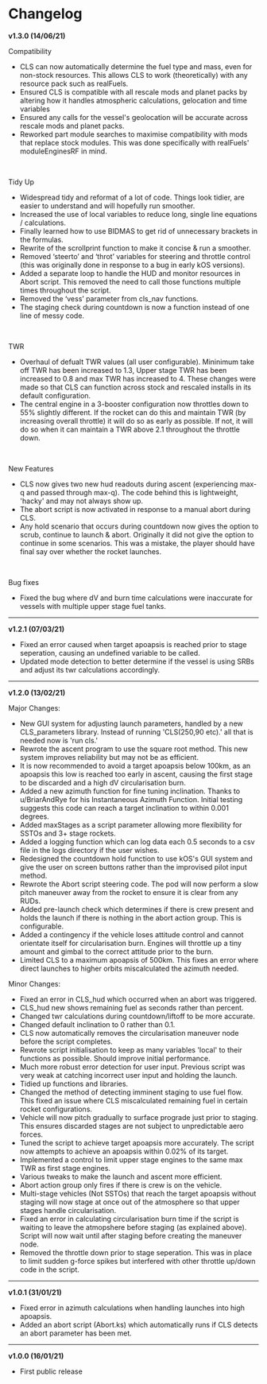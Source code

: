 Changelog
==========================

<b>v1.3.0 (14/06/21)</b>

Compatibility

- CLS can now automatically determine the fuel type and mass, even for non-stock resources. This allows CLS to work (theoretically) with any resource pack such as realFuels.
- Ensured CLS is compatible with all rescale mods and planet packs by altering how it handles atmospheric calculations, gelocation and time variables
- Ensured any calls for the vessel's geolocation will be accurate across rescale mods and planet packs.
- Reworked part module searches to maximise compatibility with mods that replace stock modules. This was done specifically with realFuels' moduleEnginesRF in mind.
<br>

Tidy Up

- Widespread tidy and reformat of a lot of code. Things look tidier, are easier to understand and will hopefully run smoother. 
- Increased the use of local variables to reduce long, single line equations / calculations.
- Finally learned how to use BIDMAS to get rid of unnecessary brackets in the formulas.
- Rewrite of the scrollprint function to make it concise & run a smoother.
- Removed ‘steerto’ and ‘throt’ variables for steering and throttle control (this was originally done in response to a bug in early kOS versions).
- Added a separate loop to handle the HUD and monitor resources in Abort script. This removed the need to call those functions multiple times throughout the script.
- Removed the ‘vess’ parameter from cls_nav functions.
- The staging check during countdown is now a function instead of one line of messy code.
<br>

TWR

- Overhaul of defualt TWR values (all user configurable). Mininimum take off TWR has been increased to 1.3, Upper stage TWR has been increased to 0.8 and max TWR has increased to 4. These changes were made so that CLS can function across stock and rescaled installs in its default configuration.
- The central engine in a 3-booster configuration now throttles down to 55% slightly different. If the rocket can do this and maintain TWR (by increasing overall throttle) it will do so as early as possible. If not, it will do so when it can maintain a TWR above 2.1 throughout the throttle down. 
<br>

New Features

- CLS now gives two new hud readouts during ascent (experiencing max-q and passed through max-q). The code behind this is lightweight, 'hacky' and may not always show up.
- The abort script is now activated in response to a manual abort during CLS.
- Any hold scenario that occurs during countdown now gives the option to scrub, continue to launch & abort. Originally it did not give the option to continue in some scenarios. This was a mistake, the player should have final say over whether the rocket launches.
<br>

Bug fixes

- Fixed the bug where dV and burn time calculations were inaccurate for vessels with multiple upper stage fuel tanks.
______________________


<b>v1.2.1 (07/03/21)</b>

- Fixed an error caused when target apoapsis is reached prior to stage seperation, causing an undefined variable to be called.
- Updated mode detection to better determine if the vessel is using SRBs and adjust its twr calculations accordingly.
______________________


<b>v1.2.0 (13/02/21)</b>

Major Changes:
- New GUI system for adjusting launch parameters, handled by a new CLS_parameters library. Instead of running 'CLS(250,90 etc).' all that is needed now is 'run cls.'
- Rewrote the ascent program to use the square root method. This new system improves reliability but may not be as efficient.
- It is now recommended to avoid a target apoapsis below 100km, as an apoapsis this low is reached too early in ascent, causing the first stage to be discarded and a high dV circularisation burn.
- Added a new azimuth function for fine tuning inclination. Thanks to u/BriarAndRye for his Instantaneous Azimuth Function. Initial testing suggests this code can reach a target inclination to within 0.001 degrees.
- Added maxStages as a script parameter allowing more flexibility for SSTOs and 3+ stage rockets.
- Added a logging function which can log data each 0.5 seconds to a csv file in the logs directory if the user wishes.
- Redesigned the countdown hold function to use kOS's GUI system and give the user on screen buttons rather than the improvised pilot input method.
- Rewrote the Abort script steering code. The pod will now perform a slow pitch maneuver away from the rocket to ensure it is clear from any RUDs.
- Added pre-launch check which determines if there is crew present and holds the launch if there is nothing in the abort action group. This is configurable.
- Added a contingency if the vehicle loses attitude control and cannot orientate itself for circularisation burn. Engines will throttle up a tiny amount and gimbal to the correct attitude prior to the burn.
- Limited CLS to a maximum apoapsis of 500km. This fixes an error where direct launches to higher orbits miscalculated the azimuth needed. 

Minor Changes:
- Fixed an error in CLS_hud which occurred when an abort was triggered. 
- CLS_hud new shows remaining fuel as seconds rather than percent.
- Changed twr calculations during countdown/liftoff to be more accurate.
- Changed default inclination to 0 rather than 0.1.
- CLS now automatically removes the circularisation maneuver node before the script completes.
- Rewrote script initialisation to keep as many variables 'local' to their functions as possible. Should improve initial performance.
- Much more robust error detection for user input. Previous script was very weak at catching incorrect user input and holding the launch.
- Tidied up functions and libraries.
- Changed the method of detecting imminent staging to use fuel flow. This fixed an issue where CLS miscalculated remaining fuel in certain rocket configurations.
- Vehicle will now pitch gradually to surface prograde just prior to staging. This ensures discarded stages are not subject to unpredictable aero forces.
- Tuned the script to achieve target apoapsis more accurately. The script now attempts to achieve an apoapsis within 0.02% of its target.
- Implemented a control to limit upper stage engines to the same max TWR as first stage engines. 
- Various tweaks to make the launch and ascent more efficient.
- Abort action group only fires if there is crew is on the vehicle.
- Multi-stage vehicles (Not SSTOs) that reach the target apoapsis without staging will now stage at once out of the atmosphere so that upper stages handle circularisation. 
- Fixed an error in calculating circularisation burn time if the script is waiting to leave the atmopshere before staging (as explained above). Script will now wait until after staging before creating the maneuver node.
- Removed the throttle down prior to stage seperation. This was in place to limit sudden g-force spikes but interfered with other throttle up/down code in the script.

______________________

<b>v1.0.1 (31/01/21)</b>

- Fixed error in azimuth calculations when handling launches into high apoapsis.
- Added an abort script (Abort.ks) which automatically runs if CLS detects an abort parameter has been met.
______________________


<b>v1.0.0 (16/01/21)</b>

- First public release
